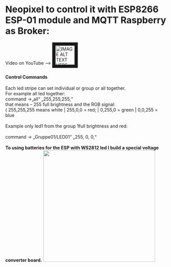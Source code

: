 <h1>Neopixel to control it with ESP8266  ESP-01 module and MQTT Raspberry as Broker:</h1> 


Video on YouTube --> <a href="https://youtu.be/n9nS4gmm7eU" target="_blank">
 <img src="https://user-images.githubusercontent.com/36192933/50377674-d0e70800-0621-11e9-9848-b41b02b2e1ac.png" alt="IMAGE ALT TEXT HERE" width="60" border="10" />
</a>
</br>

<h4>Control Commands</h4>

Each led stripe can set individual or group or all together.</br>
For example all led together:</br>
	command ->„all“ „255,255,255,“  </br>
	that means – 255 full brightness and the RGB signal:</br>
	(  255,255,255  means white | 255,0,0 = red; |  0,255,0 = green |   0,0,255 = blue</br>
</br>
Example only led1 from the group 1full brightness and red:</br></br>
	command ->  „Gruppe01/LED01“ „255, 0, 0,“</br>
</br>
<b>To using batteries for the ESP with WS2812 led I build a special voltage converter board.</b>
<img src="https://user-images.githubusercontent.com/36192933/57981069-34d7f600-7a33-11e9-8be5-8278ddde3283.png" width="350">
